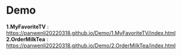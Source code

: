 # Demo

**1.MyFavoriteTV** : https://panwenli20220318.github.io/Demo/1.MyFavoriteTV/index.html 
**2.OrderMilkTea**  : https://panwenli20220318.github.io/Demo/2.OrderMilkTea/index.html  

